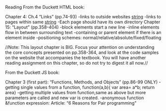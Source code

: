 Reading
From the Duckett HTML book:

Chapter 4: Ch.4 “Links” (pp.74-93)
-links to outside websites <a href="website">string</a>
-links to pages within same  <a href="about-us.html">string</a>
-Each page should have its own directory
Chapter 15: “Layout” (pp.358-404)
-block elements start a new line
-inline elements flow in between surrounding text
-containing or parent element if there is an element inside
-positioning schemes: normal/relative/absolute/fixed/floating

//Note: This layout chapter is BIG. Focus your attention on understanding the core concepts presented on pp.358-364, and look at the code samples on the website that accompanies the textbook. You will have another reading assignment on this chapter, so do not try to digest it all now.//

From the Duckett JS book:

Chapter 3 (first part): “Functions, Methods, and Objects” (pp.86-99 ONLY)
-getting single values from a function, function(a,b){ var area= a*b; return area} 
-getting multiple values from function,same as above but more parameters are called and new var is created.
-anonymous function &function expression:
Article: “6 Reasons for Pair programming"